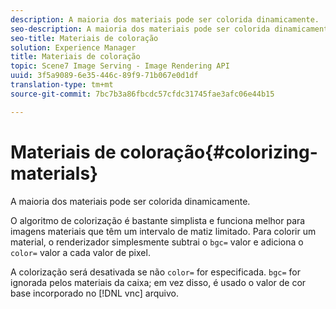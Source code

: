```yaml
---
description: A maioria dos materiais pode ser colorida dinamicamente.
seo-description: A maioria dos materiais pode ser colorida dinamicamente.
seo-title: Materiais de coloração
solution: Experience Manager
title: Materiais de coloração
topic: Scene7 Image Serving - Image Rendering API
uuid: 3f5a9089-6e35-446c-89f9-71b067e0d1df
translation-type: tm+mt
source-git-commit: 7bc7b3a86fbcdc57cfdc31745fae3afc06e44b15

---
```



# Materiais de coloração{#colorizing-materials}

A maioria dos materiais pode ser colorida dinamicamente.

O algoritmo de colorização é bastante simplista e funciona melhor para imagens materiais que têm um intervalo de matiz limitado. Para colorir um material, o renderizador simplesmente subtrai o `bgc=` valor e adiciona o `color=` valor a cada valor de pixel.

A colorização será desativada se não `color=` for especificada. `bgc=` for ignorada pelos materiais da caixa; em vez disso, é usado o valor de cor base incorporado no [!DNL vnc] arquivo.
